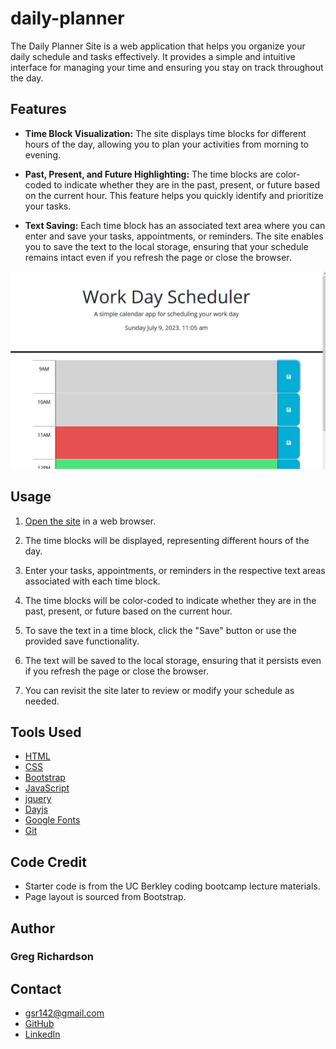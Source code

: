 # daily-planner

The Daily Planner Site is a web application that helps you organize your daily schedule and tasks effectively. It provides a simple and intuitive interface for managing your time and ensuring you stay on track throughout the day.

## Features
* **Time Block Visualization:** The site displays time blocks for different hours of the day, allowing you to plan your activities from morning to evening.

* **Past, Present, and Future Highlighting:** The time blocks are color-coded to indicate whether they are in the past, present, or future based on the current hour. This feature helps you quickly identify and prioritize your tasks.

* **Text Saving:** Each time block has an associated text area where you can enter and save your tasks, appointments, or reminders. The site enables you to save the text to the local storage, ensuring that your schedule remains intact even if you refresh the page or close the browser.

![Screenshot](./assets/images/screenshot.png)

## Usage

1. [Open the site]( https://gsr142.github.io/daily-planner/) in a web browser.

2. The time blocks will be displayed, representing different hours of the day.

3. Enter your tasks, appointments, or reminders in the respective text areas associated with each time block.

4. The time blocks will be color-coded to indicate whether they are in the past, present, or future based on the current hour.

5. To save the text in a time block, click the "Save" button or use the provided save functionality.

6. The text will be saved to the local storage, ensuring that it persists even if you refresh the page or close the browser.

7. You can revisit the site later to review or modify your schedule as needed.

## Tools Used
* [HTML](https://developer.mozilla.org/en-US/docs/Web/HTML)
* [CSS](https://developer.mozilla.org/en-US/docs/Web/CSS)
* [Bootstrap](https://getbootstrap.com/)
* [JavaScript](https://developer.mozilla.org/en-US/docs/Web/javascript)
* [jquery](https://api.jquery.com)
* [Dayjs](https://day.js.org)
* [Google Fonts](fonts.google.com)
* [Git](https://git-scm.com/)

## Code Credit
* Starter code is from the UC Berkley coding bootcamp lecture materials. 
* Page layout is sourced from Bootstrap. 

## Author
### Greg Richardson

## Contact
* gsr142@gmail.com
* [GitHub](https://github.com/gsr142)
* [LinkedIn](https://www.linkedin.com/in/gregory-richardson-7bb3a1280/)